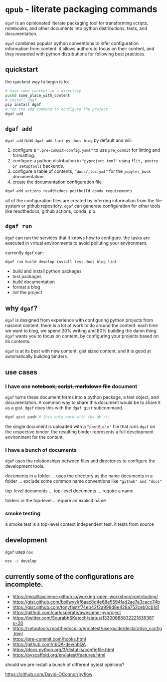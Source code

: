 # `qpub` - literate packaging commands

`dgaf` is an opinionated literate packaging tool for transforming scripts, notebooks, and other documents into python distributions, tests, and documentation.

`dgaf` combines popular python conventions to infer configuration information from content. it allows authors to focus on their content, and they rewarded with python distributions for following best practices.

## quickstart

the quickest way to begin is to:

```bash
# have some content in a directory
pushd some_place_with_content
# install dgaf
pip install dgaf
# run the add command to configure the project
dgaf add
```

## `dgaf add`

`dgaf add` runs `dgaf add lint py docs blog` by default and will:

1. configure a `".pre-commit-config.yaml"` to use `pre_commit` for linting and formatting.
2. configure a python distribution in `"pyproject.toml"` using `flit, poetry or setuptools` backends.
3. configure a table of contents, `"docs/_toc.yml"` for the `jupyter_book` documentation
4. create the documentation configuration file

```bash
dgaf add actions readthedocs postbuild conda requirements
```

all of the configuration files are created by inferring information from the file system or github repository. `dgaf` can generate configuration for other tools like readthedocs, github actions, conda, pip.

## `dgaf run`

`dgaf` can run the services that it knows how to configure. the tasks are executed in virtual environments to avoid polluting your environment.


currently `dgaf` can:

```bash
dgaf run build develop install test docs blog lint
```

* build and install python packages
* test packages
* build documentation
* format a blog
* lint the project

## why `dgaf`?

`dgaf` is designed from experience with configuring python projects from nascent content. there is a lot of work to do around the content. each time we want to blog, we spend 20% writing and 80% building the damn thing. `dgaf` wants you to focus on content, by configuring your projects based on its contents.

`dgaf` is at its best with new content, gist sized content, and it is good at automatically building binders.

## use cases

### I have one ~~notebook, script, markdown file~~ document

`dgaf` turns these document forms into a python package, a test object, and documentation. A common way to share this document would be to share it as a gist. `dgaf` does this with the `dgaf gist` subcommand.

```bash
dgaf gist push # this only work with the gh cli
```

the single document is uploaded with a `"postBuild"` file that runs `dgaf` on the respective binder. the resulting binder represents a full development environment for the content.

### I have a bunch of documents

`dgaf` uses the relationships between files and directories to configure the development tools.

documents in a folder ... uses the directory as the name
documents in a folder ... exclude some common name conventions like `"github" and "docs"`

top-level documents ...
top-level documents ... require a name

folders in the top-level... require an explicit name

### smoke testing

a smoke test is a top-level context independent test. it tests from source

## development

`dgaf` uses `nox`

```bash
nox -s develop
```

## currently some of the configurations are incomplete.

* https://mozillascience.github.io/working-open-workshop/contributing/
* https://gist.github.com/bollwyvl/f6aac8d4e68e5594fad2ae7a3cacc74b
* https://gist.github.com/tonyfast/f74eb42f2a998d8e428a752ceb0cb1d1
* https://github.com/carlosperate/awesome-pyproject
* https://twitter.com/SourabhSKatoch/status/1330068683222183936?s=20
* https://setuptools.readthedocs.io/en/latest/userguide/declarative_config.html
* https://pre-commit.com/hooks.html
* https://github.com/nbQA-dev/nbQA
* https://docs.python.org/3/distutils/configfile.html
* https://pyscaffold.org/en/latest/features.html

should we pre install a bunch of different pytest opinions?

[github actions]: #
https://github.com/David-OConnor/pyflow
